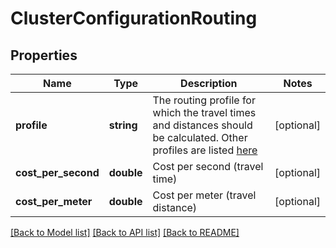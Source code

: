 # ClusterConfigurationRouting

## Properties
Name | Type | Description | Notes
------------ | ------------- | ------------- | -------------
**profile** | **string** | The routing profile for which the travel times and distances should be calculated. Other profiles are listed [here](#section/Map-Data-and-Routing-Profiles/OpenStreetMap) | [optional] 
**cost_per_second** | **double** | Cost per second (travel time) | [optional] 
**cost_per_meter** | **double** | Cost per meter (travel distance) | [optional] 

[[Back to Model list]](../../README.md#documentation-for-models) [[Back to API list]](../../README.md#documentation-for-api-endpoints) [[Back to README]](../../README.md)


